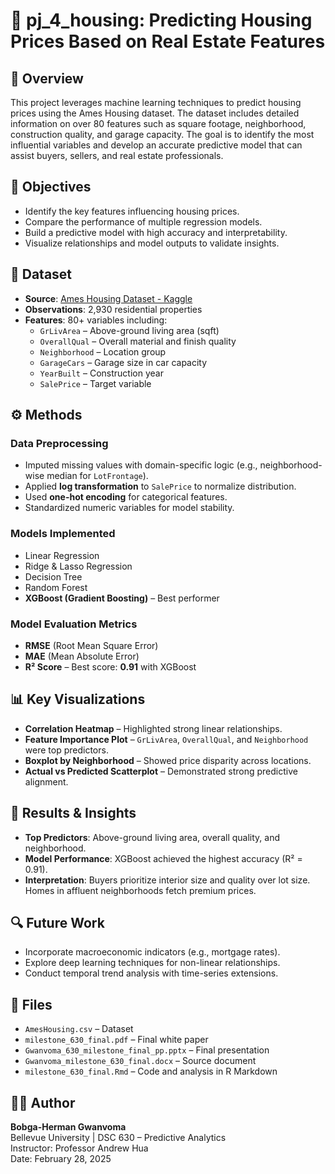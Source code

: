 # 🏡 pj_4_housing: Predicting Housing Prices Based on Real Estate Features

## 📌 Overview

This project leverages machine learning techniques to predict housing prices using the Ames Housing dataset. The dataset includes detailed information on over 80 features such as square footage, neighborhood, construction quality, and garage capacity. The goal is to identify the most influential variables and develop an accurate predictive model that can assist buyers, sellers, and real estate professionals.

## 🎯 Objectives

- Identify the key features influencing housing prices.
- Compare the performance of multiple regression models.
- Build a predictive model with high accuracy and interpretability.
- Visualize relationships and model outputs to validate insights.

## 🧾 Dataset

- **Source**: [Ames Housing Dataset - Kaggle](https://www.kaggle.com/datasets/prevek18/ames-housing-dataset)
- **Observations**: 2,930 residential properties
- **Features**: 80+ variables including:
  - `GrLivArea` – Above-ground living area (sqft)
  - `OverallQual` – Overall material and finish quality
  - `Neighborhood` – Location group
  - `GarageCars` – Garage size in car capacity
  - `YearBuilt` – Construction year
  - `SalePrice` – Target variable

## ⚙️ Methods

### Data Preprocessing

- Imputed missing values with domain-specific logic (e.g., neighborhood-wise median for `LotFrontage`).
- Applied **log transformation** to `SalePrice` to normalize distribution.
- Used **one-hot encoding** for categorical features.
- Standardized numeric variables for model stability.

### Models Implemented

- Linear Regression
- Ridge & Lasso Regression
- Decision Tree
- Random Forest
- **XGBoost (Gradient Boosting)** – Best performer

### Model Evaluation Metrics

- **RMSE** (Root Mean Square Error)
- **MAE** (Mean Absolute Error)
- **R² Score** – Best score: **0.91** with XGBoost

## 📊 Key Visualizations

- **Correlation Heatmap** – Highlighted strong linear relationships.
- **Feature Importance Plot** – `GrLivArea`, `OverallQual`, and `Neighborhood` were top predictors.
- **Boxplot by Neighborhood** – Showed price disparity across locations.
- **Actual vs Predicted Scatterplot** – Demonstrated strong predictive alignment.

## 🧠 Results & Insights

- **Top Predictors**: Above-ground living area, overall quality, and neighborhood.
- **Model Performance**: XGBoost achieved the highest accuracy (R² = 0.91).
- **Interpretation**: Buyers prioritize interior size and quality over lot size. Homes in affluent neighborhoods fetch premium prices.

## 🔍 Future Work

- Incorporate macroeconomic indicators (e.g., mortgage rates).
- Explore deep learning techniques for non-linear relationships.
- Conduct temporal trend analysis with time-series extensions.

## 📁 Files

- `AmesHousing.csv` – Dataset
- `milestone_630_final.pdf` – Final white paper
- `Gwanvoma_630_milestone_final_pp.pptx` – Final presentation
- `Gwanvoma_milestone_630_final.docx` – Source document
- `milestone_630_final.Rmd` – Code and analysis in R Markdown

## 👨‍💻 Author

**Bobga-Herman Gwanvoma**  
Bellevue University | DSC 630 – Predictive Analytics  
Instructor: Professor Andrew Hua  
Date: February 28, 2025

